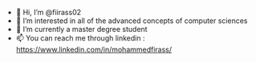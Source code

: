 - 👋 Hi, I’m @fiirass02
- 👀 I’m interested in all of the advanced concepts of computer sciences
- 🌱 I’m currently a master degree student
- 📫 You can reach me through linkedin : https://www.linkedin.com/in/mohammedfirass/

<!---
fiirass02/fiirass02 is a ✨ special ✨ repository because its `README.md` (this file) appears on your GitHub profile.
You can click the Preview link to take a look at your changes.
--->
